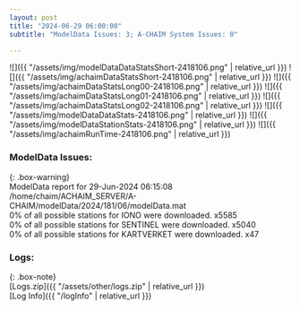 ```yaml
---
layout: post
title: "2024-06-29 06:00:00"
subtitle: "ModelData Issues: 3; A-CHAIM System Issues: 0"

---
```


![]({{ "/assets/img/modelDataDataStatsShort-2418106.png" | relative_url }})
![]({{ "/assets/img/achaimDataStatsShort-2418106.png" | relative_url }})
![]({{ "/assets/img/achaimDataStatsLong00-2418106.png" | relative_url }})
![]({{ "/assets/img/achaimDataStatsLong01-2418106.png" | relative_url }})
![]({{ "/assets/img/achaimDataStatsLong02-2418106.png" | relative_url }})
![]({{ "/assets/img/modelDataDataStats-2418106.png" | relative_url }})
![]({{ "/assets/img/modelDataStationStats-2418106.png" | relative_url }})
![]({{ "/assets/img/achaimRunTime-2418106.png" | relative_url }})


### ModelData Issues:  
  
{: .box-warning}  
 ModelData report for 29-Jun-2024 06:15:08   
 /home/chaim/ACHAIM_SERVER/A-CHAIM/modelData/2024/181/06/modelData.mat   
 0% of all possible stations for IONO were downloaded. x5585   
 0% of all possible stations for SENTINEL were downloaded. x5040   
 0% of all possible stations for KARTVERKET were downloaded. x47   
  


### Logs:  
  
{: .box-note}  
[Logs.zip]({{ "/assets/other/logs.zip" | relative_url }})  
[Log Info]({{ "/logInfo" | relative_url }})  
